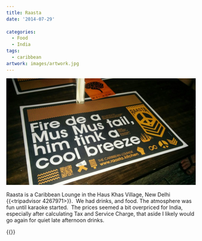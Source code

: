 ```yaml
---
title: Raasta
date: '2014-07-29'

categories:
  - Food
  - India
tags:
  - caribbean
artwork: images/artwork.jpg
---
```


![IMG_20140729_195818](images/IMG_20140729_195818-1024x576.jpg)

Raasta is a Caribbean Lounge in the Haus Khas Village, New Delhi {{<tripadvisor 4267971>}}.  We had drinks, and food. The atmosphere was fun until karaoke started.  The prices seemed a bit overpriced for India, especially after calculating Tax and Service Charge, that aside I likely would go again for quiet late afternoon drinks.

{{<place ChIJfV3uSd4dDTkR6IC8HGtvMV4>}}